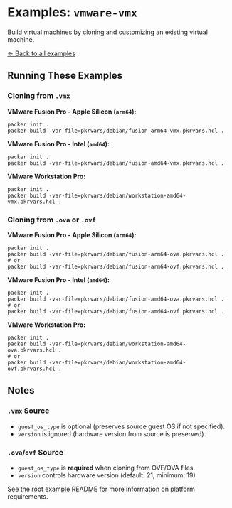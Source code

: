 # Examples: `vmware-vmx`

Build virtual machines by cloning and customizing an existing virtual machine.

[← Back to all examples](../)

## Running These Examples

### Cloning from `.vmx`

**VMware Fusion Pro - Apple Silicon (`arm64`):**

```shell
packer init .
packer build -var-file=pkrvars/debian/fusion-arm64-vmx.pkrvars.hcl .
```

**VMware Fusion Pro - Intel (`amd64`):**

```shell
packer init .
packer build -var-file=pkrvars/debian/fusion-amd64-vmx.pkrvars.hcl .
```

**VMware Workstation Pro:**

```shell
packer init .
packer build -var-file=pkrvars/debian/workstation-amd64-vmx.pkrvars.hcl .
```

### Cloning from `.ova` or `.ovf`

**VMware Fusion Pro - Apple Silicon (`arm64`):**

```shell
packer init .
packer build -var-file=pkrvars/debian/fusion-arm64-ova.pkrvars.hcl .
# or
packer build -var-file=pkrvars/debian/fusion-arm64-ovf.pkrvars.hcl .
```

**VMware Fusion Pro - Intel (`amd64`):**

```shell
packer init .
packer build -var-file=pkrvars/debian/fusion-amd64-ova.pkrvars.hcl .
# or
packer build -var-file=pkrvars/debian/fusion-amd64-ovf.pkrvars.hcl .
```

**VMware Workstation Pro:**

```shell
packer init .
packer build -var-file=pkrvars/debian/workstation-amd64-ova.pkrvars.hcl .
# or
packer build -var-file=pkrvars/debian/workstation-amd64-ovf.pkrvars.hcl .
```

## Notes

### `.vmx` Source
- `guest_os_type` is optional (preserves source guest OS if not specified).
- `version` is ignored (hardware version from source is preserved).

### `.ova`/`ovf` Source
- `guest_os_type` is **required** when cloning from OVF/OVA files.
- `version` controls hardware version (default: 21, minimum: 19)

See the root [example README](../) for more information on platform requirements.
